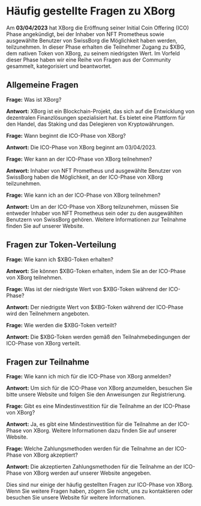 # Häufig gestellte Fragen zu XBorg

Am **03/04/2023** hat XBorg die Eröffnung seiner Initial Coin Offering (ICO) Phase angekündigt, bei der Inhaber von NFT Prometheus sowie ausgewählte Benutzer von SwissBorg die Möglichkeit haben werden, teilzunehmen. In dieser Phase erhalten die Teilnehmer Zugang zu $XBG, dem nativen Token von XBorg, zu seinem niedrigsten Wert. Im Vorfeld dieser Phase haben wir eine Reihe von Fragen aus der Community gesammelt, kategorisiert und beantwortet.

## Allgemeine Fragen

**Frage:** Was ist XBorg?

**Antwort:** XBorg ist ein Blockchain-Projekt, das sich auf die Entwicklung von dezentralen Finanzlösungen spezialisiert hat. Es bietet eine Plattform für den Handel, das Staking und das Delegieren von Kryptowährungen.

**Frage:** Wann beginnt die ICO-Phase von XBorg?

**Antwort:** Die ICO-Phase von XBorg beginnt am 03/04/2023.

**Frage:** Wer kann an der ICO-Phase von XBorg teilnehmen?

**Antwort:** Inhaber von NFT Prometheus und ausgewählte Benutzer von SwissBorg haben die Möglichkeit, an der ICO-Phase von XBorg teilzunehmen.

**Frage:** Wie kann ich an der ICO-Phase von XBorg teilnehmen?

**Antwort:** Um an der ICO-Phase von XBorg teilzunehmen, müssen Sie entweder Inhaber von NFT Prometheus sein oder zu den ausgewählten Benutzern von SwissBorg gehören. Weitere Informationen zur Teilnahme finden Sie auf unserer Website.

## Fragen zur Token-Verteilung

**Frage:** Wie kann ich $XBG-Token erhalten?

**Antwort:** Sie können $XBG-Token erhalten, indem Sie an der ICO-Phase von XBorg teilnehmen.

**Frage:** Was ist der niedrigste Wert von $XBG-Token während der ICO-Phase?

**Antwort:** Der niedrigste Wert von $XBG-Token während der ICO-Phase wird den Teilnehmern angeboten.

**Frage:** Wie werden die $XBG-Token verteilt?

**Antwort:** Die $XBG-Token werden gemäß den Teilnahmebedingungen der ICO-Phase von XBorg verteilt.

## Fragen zur Teilnahme

**Frage:** Wie kann ich mich für die ICO-Phase von XBorg anmelden?

**Antwort:** Um sich für die ICO-Phase von XBorg anzumelden, besuchen Sie bitte unsere Website und folgen Sie den Anweisungen zur Registrierung.

**Frage:** Gibt es eine Mindestinvestition für die Teilnahme an der ICO-Phase von XBorg?

**Antwort:** Ja, es gibt eine Mindestinvestition für die Teilnahme an der ICO-Phase von XBorg. Weitere Informationen dazu finden Sie auf unserer Website.

**Frage:** Welche Zahlungsmethoden werden für die Teilnahme an der ICO-Phase von XBorg akzeptiert?

**Antwort:** Die akzeptierten Zahlungsmethoden für die Teilnahme an der ICO-Phase von XBorg werden auf unserer Website angegeben.

Dies sind nur einige der häufig gestellten Fragen zur ICO-Phase von XBorg. Wenn Sie weitere Fragen haben, zögern Sie nicht, uns zu kontaktieren oder besuchen Sie unsere Website für weitere Informationen.